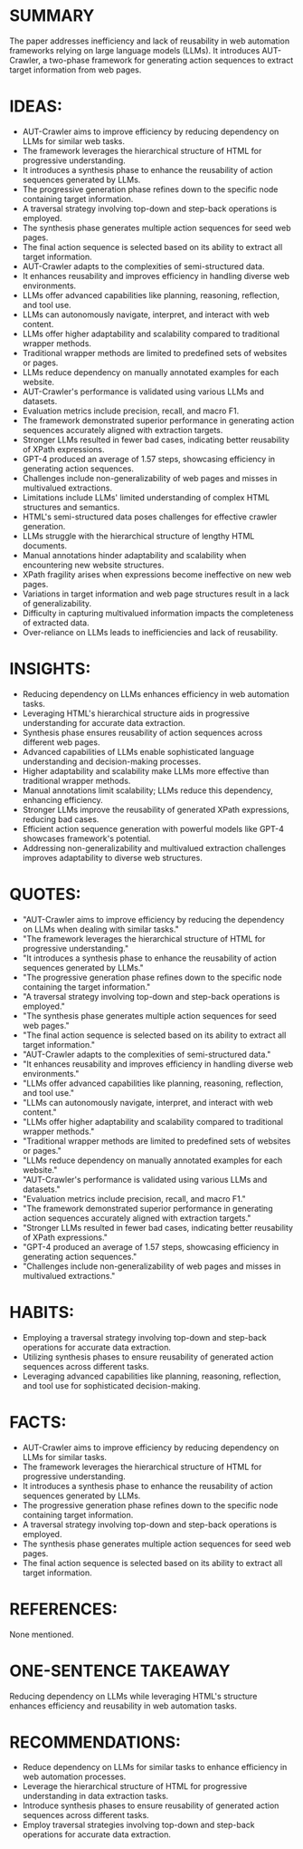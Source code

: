 # SUMMARY
The paper addresses inefficiency and lack of reusability in web automation frameworks relying on large language models (LLMs). It introduces AUT-Crawler, a two-phase framework for generating action sequences to extract target information from web pages.

# IDEAS:
- AUT-Crawler aims to improve efficiency by reducing dependency on LLMs for similar web tasks.
- The framework leverages the hierarchical structure of HTML for progressive understanding.
- It introduces a synthesis phase to enhance the reusability of action sequences generated by LLMs.
- The progressive generation phase refines down to the specific node containing target information.
- A traversal strategy involving top-down and step-back operations is employed.
- The synthesis phase generates multiple action sequences for seed web pages.
- The final action sequence is selected based on its ability to extract all target information.
- AUT-Crawler adapts to the complexities of semi-structured data.
- It enhances reusability and improves efficiency in handling diverse web environments.
- LLMs offer advanced capabilities like planning, reasoning, reflection, and tool use.
- LLMs can autonomously navigate, interpret, and interact with web content.
- LLMs offer higher adaptability and scalability compared to traditional wrapper methods.
- Traditional wrapper methods are limited to predefined sets of websites or pages.
- LLMs reduce dependency on manually annotated examples for each website.
- AUT-Crawler's performance is validated using various LLMs and datasets.
- Evaluation metrics include precision, recall, and macro F1.
- The framework demonstrated superior performance in generating action sequences accurately aligned with extraction targets.
- Stronger LLMs resulted in fewer bad cases, indicating better reusability of XPath expressions.
- GPT-4 produced an average of 1.57 steps, showcasing efficiency in generating action sequences.
- Challenges include non-generalizability of web pages and misses in multivalued extractions.
- Limitations include LLMs' limited understanding of complex HTML structures and semantics.
- HTML's semi-structured data poses challenges for effective crawler generation.
- LLMs struggle with the hierarchical structure of lengthy HTML documents.
- Manual annotations hinder adaptability and scalability when encountering new website structures.
- XPath fragility arises when expressions become ineffective on new web pages.
- Variations in target information and web page structures result in a lack of generalizability.
- Difficulty in capturing multivalued information impacts the completeness of extracted data.
- Over-reliance on LLMs leads to inefficiencies and lack of reusability.

# INSIGHTS:
- Reducing dependency on LLMs enhances efficiency in web automation tasks.
- Leveraging HTML's hierarchical structure aids in progressive understanding for accurate data extraction.
- Synthesis phase ensures reusability of action sequences across different web pages.
- Advanced capabilities of LLMs enable sophisticated language understanding and decision-making processes.
- Higher adaptability and scalability make LLMs more effective than traditional wrapper methods.
- Manual annotations limit scalability; LLMs reduce this dependency, enhancing efficiency.
- Stronger LLMs improve the reusability of generated XPath expressions, reducing bad cases.
- Efficient action sequence generation with powerful models like GPT-4 showcases framework's potential.
- Addressing non-generalizability and multivalued extraction challenges improves adaptability to diverse web structures.

# QUOTES:
- "AUT-Crawler aims to improve efficiency by reducing the dependency on LLMs when dealing with similar tasks."
- "The framework leverages the hierarchical structure of HTML for progressive understanding."
- "It introduces a synthesis phase to enhance the reusability of action sequences generated by LLMs."
- "The progressive generation phase refines down to the specific node containing the target information."
- "A traversal strategy involving top-down and step-back operations is employed."
- "The synthesis phase generates multiple action sequences for seed web pages."
- "The final action sequence is selected based on its ability to extract all target information."
- "AUT-Crawler adapts to the complexities of semi-structured data."
- "It enhances reusability and improves efficiency in handling diverse web environments."
- "LLMs offer advanced capabilities like planning, reasoning, reflection, and tool use."
- "LLMs can autonomously navigate, interpret, and interact with web content."
- "LLMs offer higher adaptability and scalability compared to traditional wrapper methods."
- "Traditional wrapper methods are limited to predefined sets of websites or pages."
- "LLMs reduce dependency on manually annotated examples for each website."
- "AUT-Crawler's performance is validated using various LLMs and datasets."
- "Evaluation metrics include precision, recall, and macro F1."
- "The framework demonstrated superior performance in generating action sequences accurately aligned with extraction targets."
- "Stronger LLMs resulted in fewer bad cases, indicating better reusability of XPath expressions."
- "GPT-4 produced an average of 1.57 steps, showcasing efficiency in generating action sequences."
- "Challenges include non-generalizability of web pages and misses in multivalued extractions."

# HABITS:
- Employing a traversal strategy involving top-down and step-back operations for accurate data extraction.
- Utilizing synthesis phases to ensure reusability of generated action sequences across different tasks.
- Leveraging advanced capabilities like planning, reasoning, reflection, and tool use for sophisticated decision-making.

# FACTS:
- AUT-Crawler aims to improve efficiency by reducing dependency on LLMs for similar tasks.
- The framework leverages the hierarchical structure of HTML for progressive understanding.
- It introduces a synthesis phase to enhance the reusability of action sequences generated by LLMs.
- The progressive generation phase refines down to the specific node containing target information.
- A traversal strategy involving top-down and step-back operations is employed.
- The synthesis phase generates multiple action sequences for seed web pages.
- The final action sequence is selected based on its ability to extract all target information.

# REFERENCES:
None mentioned.

# ONE-SENTENCE TAKEAWAY
Reducing dependency on LLMs while leveraging HTML's structure enhances efficiency and reusability in web automation tasks.

# RECOMMENDATIONS:
- Reduce dependency on LLMs for similar tasks to enhance efficiency in web automation processes.
- Leverage the hierarchical structure of HTML for progressive understanding in data extraction tasks.
- Introduce synthesis phases to ensure reusability of generated action sequences across different tasks.
- Employ traversal strategies involving top-down and step-back operations for accurate data extraction.